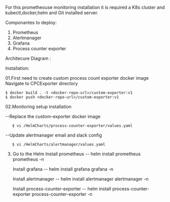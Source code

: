 

For this prometheouse monitoring installation it is required a K8s cluster and kubectl,docker,helm and Git installed server. 

Componantes to deploy: 

1. Prometheus
2. Alertmanager
3. Grafana
4. Process counter exporter 

Architecure Diagram : 

Installation: 

01.First need to create custom process count exporter docker image 
Navigate to CPCExporter directory

    $ docker build . -t <docker-repo-url>/custom-exporter:v1
    $ docker push <docker-repo-url>/custom-exporter:v1


02.Monitoring setup installation
   
   --Replace the custom-exporter docker image

       $ vi /HelmCharts/process-counter-exporter/values.yaml


  --Update alertmanager email and slack config

       $ vi /HelmCharts/alertmanager/values.yaml


03. Go to the Helm
    Install prometheus 
	-- helm install prometheus prometheus -n <namespace>
    
    Install grafana 
	-- helm install grafana grafana -n <namespace>
    
    Install alertmanager 
	-- helm install alertmanager alertmanager -n <namespace>
    
    Install process-counter-exporter 
	-- helm install process-counter-exporter process-counter-exporter -n <namespace>

